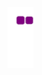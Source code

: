 
![snake gif](https://github.com/thalesreis7/thalesreis7/blob/output/github-contribution-grid-snake.gif)
